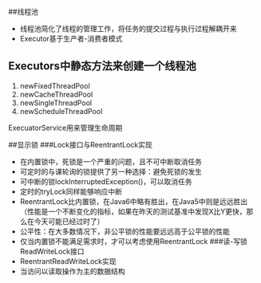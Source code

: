 ##线程池
* 线程池简化了线程的管理工作，将任务的提交过程与执行过程解耦开来
* Executor基于生产者-消费者模式

## Executors中静态方法来创建一个线程池
1. newFixedThreadPool
2. newCacheThreadPool
3. newSingleThreadPool
4. newScheduleThreadPool

ExecuatorService用来管理生命周期

##显示锁
###Lock接口与ReentrantLock实现
* 在内置锁中，死锁是一个严重的问题，且不可中断取消任务
* 可定时的与课轮询的锁提供了另一种选择：避免死锁的发生
* 可中断的锁lockInterruptedException()，可以取消任务
* 定时的tryLock同样能够响应中断
* ReentrantLock比内置锁，在Java6中略有胜出，在Java5中则是远远胜出（性能是一个不断变化的指标，如果在昨天的测试基准中发现X比Y更快，那么在今天可能已经过时了）
* 公平性：在大多数情况下，非公平锁的性能要远远高于公平锁的性能
* 仅当内置锁不能满足需求时，才可以考虑使用ReentrantLock
###读-写锁ReadWriteLock接口
* ReentrantReadWriteLock实现
* 当访问以读取操作为主的数据结构
